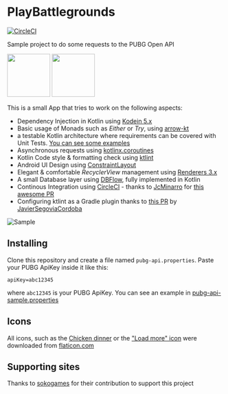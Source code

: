 # PlayBattlegrounds
[![CircleCI](https://circleci.com/gh/voghDev/PlayBattlegrounds/tree/master.svg?style=svg)](https://circleci.com/gh/voghDev/PlayBattlegrounds/tree/master)

Sample project to do some requests to the PUBG Open API

<img height="100" src="./img/kotlin.png" width="100"> <img height="100" src="https://avatars2.githubusercontent.com/u/29458023?v=4&amp;s=200" width="100">

This is a small App that tries to work on the following aspects:

- Dependency Injection in Kotlin using [Kodein 5.x][1]
- Basic usage of Monads such as *Either* or *Try*, using [arrow-kt][2]
- a testable Kotlin architecture where requirements can be covered with Unit Tests. [You can see some examples][12]
- Asynchronous requests using [kotlinx.coroutines][14]
- Kotlin Code style & formatting check using [ktlint][3]
- Android UI Design using [ConstraintLayout][5]
- Elegant & comfortable *RecyclerView* management using [Renderers 3.x][11]
- A small Database layer using [DBFlow][10], fully implemented in Kotlin
- Continous Integration using [CircleCI][8] - thanks to [JcMinarro][6] for [this awesome PR][9]
- Configuring ktlint as a Gradle plugin thanks to [this PR][15] by [JavierSegoviaCordoba][16]

![Sample][appSample]

Installing
----------

Clone this repository and create a file named `pubg-api.properties`. Paste your PUBG ApiKey inside it like this:

    apiKey=abc12345

where `abc12345` is your PUBG ApiKey. You can see an example in [pubg-api-sample.properties][7]

Icons
-----

All icons, such as the [Chicken dinner](https://www.flaticon.com/free-icon/roast-chicken_889702#term=chicken&page=1&position=36) or the ["Load more" icon](https://www.flaticon.com/free-icon/round-add-button_61733#term=more&page=1&position=19) were downloaded from [flaticon.com][4]

Supporting sites
----------------

Thanks to [sokogames][13] for their contribution to support this project

[1]: https://github.com/Kodein-Framework/Kodein-DI/
[2]: https://github.com/arrow-kt/arrow
[3]: https://github.com/shyiko/ktlint
[4]: http://www.flaticon.com
[5]: https://developer.android.com/reference/android/support/constraint/ConstraintLayout
[6]: https://github.com/JcMinarro
[7]: https://github.com/voghDev/PlayBattlegrounds/blob/master/pubg-api-sample.properties
[8]: https://circleci.com/
[9]: https://github.com/voghDev/PlayBattlegrounds/pull/9
[10]: https://github.com/Raizlabs/DBFlow
[11]: https://github.com/pedrovgs/Renderers
[12]: https://github.com/voghDev/PlayBattlegrounds/blob/master/app/src/test/java/es/voghdev/playbattlegrounds/features/players/ui/presenter/PlayerSearchPresenterTest.kt
[13]: http://www.sokogames.com
[14]: https://github.com/Kotlin/kotlinx.coroutines
[15]: https://github.com/voghDev/PlayBattlegrounds/pull/72
[16]: https://github.com/JavierSegoviaCordoba

[appSample]: ./img/sample.gif
